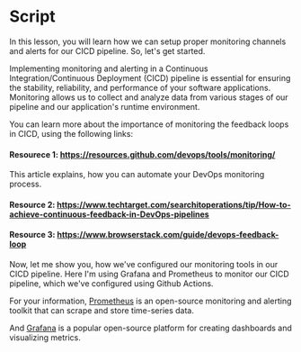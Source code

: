 # Script
In this lesson, you will learn how we can setup proper monitoring channels and alerts for our CICD pipeline. So, let's get started.

Implementing monitoring and alerting in a Continuous Integration/Continuous Deployment (CICD) pipeline is essential for ensuring the stability, reliability, and performance of your software applications. Monitoring allows us to collect and analyze data from various stages of our pipeline and our application's runtime environment.

You can learn more about the importance of monitoring the feedback loops in CICD, using the following links:

#### Resourece 1: https://resources.github.com/devops/tools/monitoring/
This article explains, how you can automate your DevOps monitoring process.

#### Resource 2: https://www.techtarget.com/searchitoperations/tip/How-to-achieve-continuous-feedback-in-DevOps-pipelines

#### Resource 3: https://www.browserstack.com/guide/devops-feedback-loop

Now, let me show you, how we've configured our monitoring tools in our CICD pipeline. Here I'm using Grafana and Prometheus to monitor our CICD pipeline, which we've configured using Github Actions.

For your information, [Prometheus](https://prometheus.io/) is an open-source monitoring and alerting toolkit that can scrape and store time-series data.

And [Grafana](https://grafana.com/) is a popular open-source platform for creating dashboards and visualizing metrics.


